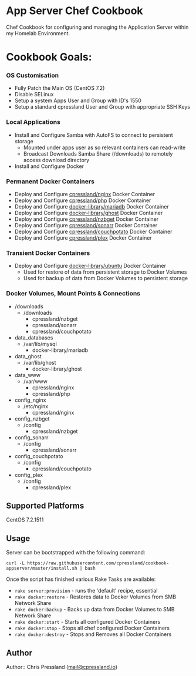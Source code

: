 # App Server Chef Cookbook

Chef Cookbook for configuring and managing the Application Server within my Homelab Environment.

# Cookbook Goals:

### OS Customisation
* Fully Patch the Main OS (CentOS 7.2)
* Disable SELinux
* Setup a system Apps User and Group with ID's 1550
* Setup a standard cpressland User and Group with appropriate SSH Keys

### Local Applications
* Install and Configure Samba with AutoFS to connect to persistent storage
  * Mounted under apps user as so relevant containers can read-write
  * Broadcast Downloads Samba Share (/downloads) to remotely access download directory
* Install and Configure Docker

### Permanent Docker Containers
* Deploy and Configure [cpressland/nginx](https://hub.docker.com/r/cpressland/nginx/) Docker Container
* Deploy and Configure [cpressland/php](https://hub.docker.com/r/cpressland/php/) Docker Container
* Deploy and Configure [docker-library/mariadb](https://hub.docker.com/_/mariadb/) Docker Container
* Deploy and Configure [docker-library/ghost](https://hub.docker.com/_/ghost/) Docker Container
* Deploy and Configure [cpressland/nzbget](https://hub.docker.com/r/cpressland/nzbget/) Docker Container
* Deploy and Configure [cpressland/sonarr](https://hub.docker.com/r/cpressland/sonarr/) Docker Container
* Deploy and Configure [cpressland/couchpotato](https://hub.docker.com/r/cpressland/couchpotato/) Docker Container
* Deploy and Configure [cpressland/plex](https://hub.docker.com/r/cpressland/plex/) Docker Container

### Transient Docker Containers
* Deploy and Configure [docker-library/ubuntu](https://hub.docker.com/_/ubuntu/) Docker Container
  - Used for restore of data from persistent storage to Docker Volumes
  - Used for backup of data from Docker Volumes to persistent storage

### Docker Volumes, Mount Points & Connections
* /downloads
  * /downloads
    * cpressland/nzbget
    * cpressland/sonarr
    * cpressland/couchpotato
* data_databases
  * /var/lib/mysql
    * docker-library/mariadb
* data_ghost
  * /var/lib/ghost
    * docker-library/ghost
* data_www
  * /var/www
    * cpressland/nginx
    * cpressland/php
* config_nginx
  * /etc/nginx
    * cpressland/nginx
* config_nzbget
  * /config
    * cpressland/nzbget
* config_sonarr
  * /config
    * cpressland/sonarr
* config_couchpotato
  * /config
    * cpressland/couchpotato
* config_plex
  * /config
    * cpressland/plex

## Supported Platforms

CentOS 7.2.1511

## Usage

Server can be bootstrapped with the following command:

```
curl -L https://raw.githubusercontent.com/cpressland/cookbook-appserver/master/install.sh | bash
```

Once the script has finished various Rake Tasks are available:

* `rake server:provision` - runs the 'default' recipe, essential
* `rake docker:restore` - Restores data to Docker Volumes from SMB Network Share
* `rake docker:backup` - Backs up data from Docker Volumes to SMB Network Share
* `rake docker:start` - Starts all configured Docker Containers
* `rake docker:stop` - Stops all chef configured Docker Containers
* `rake docker:destroy` - Stops and Removes all Docker Containers

## Author

Author:: Chris Pressland (mail@cpressland.io)
